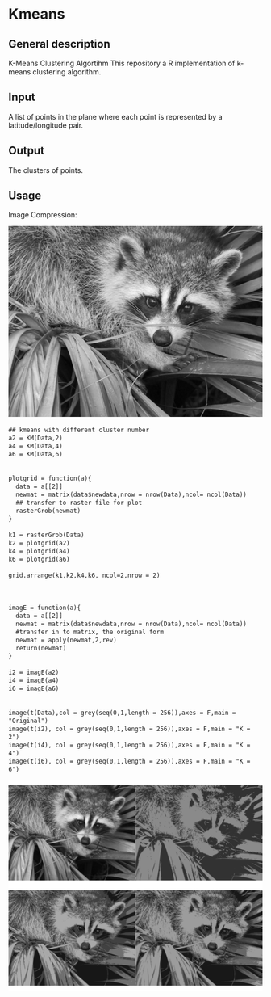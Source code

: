 # Kmeans

## General description
 
K-Means Clustering Algortihm
This repository a R implementation of k-means clustering algorithm.

## Input

A list of points in the plane where each point is represented by a latitude/longitude pair.

## Output

The clusters of points.



## Usage

Image Compression:

![alt text](https://raw.githubusercontent.com/TunChiehHsu/Kmeans/master/raccoon.png)


```
## kmeans with different cluster number
a2 = KM(Data,2)
a4 = KM(Data,4)
a6 = KM(Data,6)


plotgrid = function(a){
  data = a[[2]]
  newmat = matrix(data$newdata,nrow = nrow(Data),ncol= ncol(Data))
  ## transfer to raster file for plot
  rasterGrob(newmat)
}

k1 = rasterGrob(Data)
k2 = plotgrid(a2)
k4 = plotgrid(a4)
k6 = plotgrid(a6)

grid.arrange(k1,k2,k4,k6, ncol=2,nrow = 2)



imagE = function(a){
  data = a[[2]]
  newmat = matrix(data$newdata,nrow = nrow(Data),ncol= ncol(Data))
  #transfer in to matrix, the original form 
  newmat = apply(newmat,2,rev)
  return(newmat)
}

i2 = imagE(a2)
i4 = imagE(a4)
i6 = imagE(a6)


image(t(Data),col = grey(seq(0,1,length = 256)),axes = F,main = "Original")
image(t(i2), col = grey(seq(0,1,length = 256)),axes = F,main = "K = 2")
image(t(i4), col = grey(seq(0,1,length = 256)),axes = F,main = "K = 4")
image(t(i6), col = grey(seq(0,1,length = 256)),axes = F,main = "K = 6")
```
![alt text](https://raw.githubusercontent.com/TunChiehHsu/Kmeans/master/Rplot.png)


